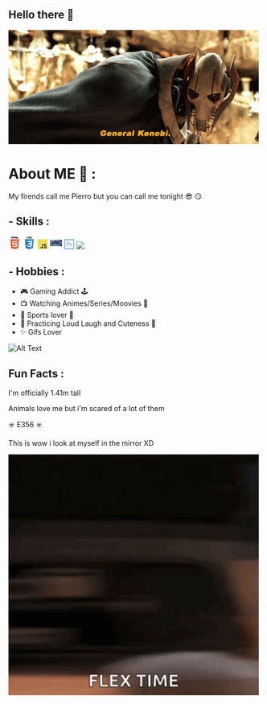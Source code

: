 ## Hello there 👋

![](star-wars-general-grievous.gif)

# About ME 💬 :

My firends call me Pierro but you can call me tonight :sunglasses: :smirk:

## - Skills : 

 <img src="https://raw.githubusercontent.com/devicons/devicon/master/icons/html5/html5-original-wordmark.svg" height="25" >
 <img src="https://raw.githubusercontent.com/devicons/devicon/master/icons/css3/css3-original-wordmark.svg" height="25" >
<img src="https://raw.githubusercontent.com/devicons/devicon/master/icons/javascript/javascript-original.svg" height="20" >
<img src="https://raw.githubusercontent.com/devicons/devicon/master/icons/php/php-original.svg" height="25" >
<img src="https://raw.githubusercontent.com/devicons/devicon/master/icons/photoshop/photoshop-line.svg" height="20" >  <img src="https://camo.githubusercontent.com/c205ecbe12500177d102169d97bc1c17c545155fdf5ec78c08d54ac53e5b38c1/68747470733a2f2f63646e2e776f726c64766563746f726c6f676f2e636f6d2f6c6f676f732f61646f62652d78642e737667" height="20" >


## - Hobbies : 
- :video_game: Gaming Addict   :joystick:
- :tv:  Watching Animes/Series/Moovies  :popcorn:
- :badminton:  Sports lover  :bowling: 
- :zany_face:  Practicing Loud Laugh and Cuteness  :hugs:
- ✨ Gifs Lover

![Alt Text](https://media.giphy.com/media/vFKqnCdLPNOKc/giphy.gif)

## Fun Facts :

I'm officially 1.41m tall

Animals love me but i'm scared of a lot of them 

:biohazard: E356  :biohazard:

This is wow i look at myself in the mirror XD

![Alt Text](flex-bdm.gif)

<!--
**Pierrooooo/Pierrooooo** is a ✨ _special_ ✨ repository because its `README.md` (this file) appears on your GitHub profile.


